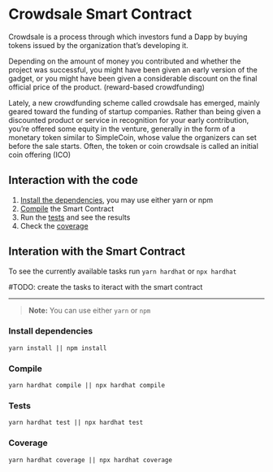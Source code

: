 # Crowdsale Smart Contract

Crowdsale is a process through which investors fund a Dapp by buying tokens issued by the organization that’s developing it. 

Depending on the amount of money you contributed and whether the project was successful, you might have been given an early version of the gadget, or you might have been given a considerable discount on the final official price of the product. (reward-based crowdfunding) 

Lately, a new crowdfunding scheme called crowdsale has emerged, mainly geared toward the funding of startup companies. Rather than being given a discounted product or service in recognition for your early contribution, you’re offered some equity in the venture, generally in the form of a monetary token similar to SimpleCoin, whose value the organizers can set before the sale starts. Often, the token or coin crowdsale is called an initial coin offering (ICO)


## Interaction with the code

1) [Install the dependencies](#install-dependencies), you may use either yarn or npm
2) [Compile](#compile) the Smart Contract
3) Run the [tests](#tests) and see the results
4) Check the [coverage](#coverage) 

## Interation with the Smart Contract

To see the currently available tasks run `yarn hardhat` or `npx hardhat`

#TODO: create the tasks to iteract with the smart contract

---

> **Note:** You can use either `yarn` or `npm`

### Install dependencies

```shell
yarn install || npm install
```

### Compile

```shell
yarn hardhat compile || npx hardhat compile
```

### Tests

```shell
yarn hardhat test || npx hardhat test
```

### Coverage

```shell
yarn hardhat coverage || npx hardhat coverage
```